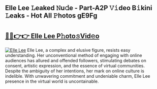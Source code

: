 ## Elle Lee 𝙻eaked 𝙽u𝚍e - Part-A2P 𝚅𝚒deo B𝚒kini 𝙻eaks - Hot All 𝙿hotos gE9Fg

# <h2><a href="http://ld0mh7t.urlbe.top/?page=Elle+Lee">🔗🔗👉👉 Elle Lee P𝚑oto𝚜Vid𝚎o</a></h2>

[![Elle Lee](https://i.imgur.com/eBuTRDB.gif)](http://ld0mh7t.urlbe.top/?page=Elle+Lee)
Elle Lee, a complex and elusive figure, resists easy understanding. Her unconventional method of engaging with online audiences has allured and offended followers, stimulating debates on consent, artistic expression, and the essence of virtual communities. Despite the ambiguity of her intentions, her mark on online culture is indelible. With unwavering commitment and undeniable charm, Elle Lee presence in the virtual world is uncontainable.

